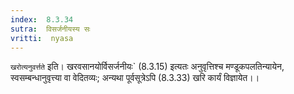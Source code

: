 ```yaml
---
index:  8.3.34
sutra:  विसर्जनीयस्य सः
vritti:  nyasa
---
```


`खरोत्यनुवर्त्तते` इति। खरवसानयोर्विसर्जनीयः` (8.3.15) इत्यतः अनुवृत्तिश्च मण्डूकपलतिन्यायेन, स्वसम्बन्धानुवृत्त्या वा वेदितव्यः; अन्यथा पूर्वसूत्रेऽपि (8.3.33) खरि कार्यं विज्ञायेत।।

